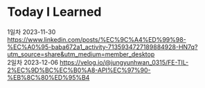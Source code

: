 # Today I Learned
1일차
2023-11-30 https://www.linkedin.com/posts/%EC%9C%A4%ED%99%98-%EC%A0%95-baba672a1_activity-7135934727189884928-HN7q?utm_source=share&utm_medium=member_desktop
<br>
2일차
2023-12-06 https://velog.io/@jungyunhwan_0315/FE-TIL-2%EC%9D%BC%EC%B0%A8-API%EC%97%90-%EB%8C%80%ED%95%B4
